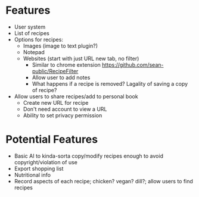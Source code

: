 # Features
- User system
- List of recipes
- Options for recipes:
  - Images (image to text plugin?)
  - Notepad
  - Websites (start with just URL new tab, no filter)
    - Similar to chrome extension
      https://github.com/sean-public/RecipeFilter
    - Allow user to add notes
    - What happens if a recipe is removed? Lagality of saving a copy of recipe?
- Allow users to share recipes/add to personal book
  - Create new URL for recipe
  - Don't need account to view a URL
  - Ability to set privacy permission

# Potential Features
- Basic AI to kinda-sorta copy/modify recipes enough to avoid copyright/violation of use
- Export shopping list
- Nutritional info
- Record aspects of each recipe; chicken? vegan? dill?; allow users to find recipes

